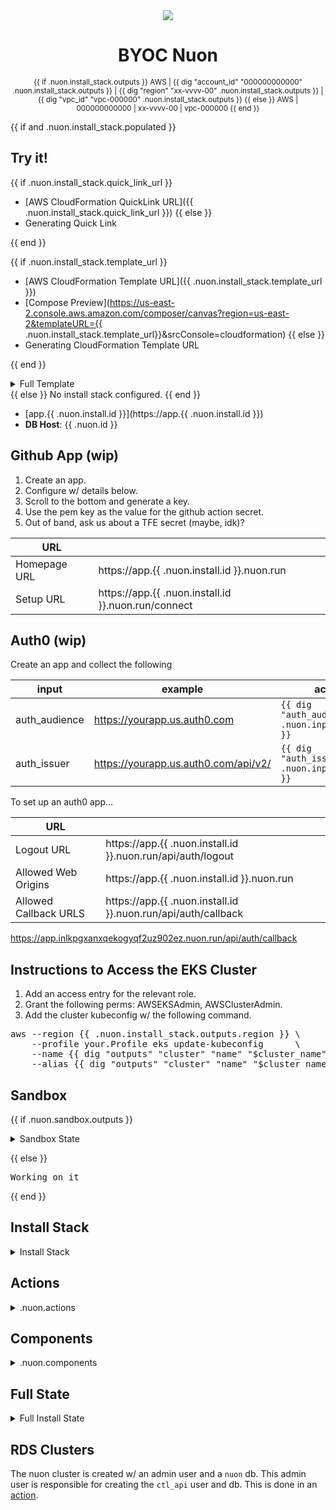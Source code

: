 <center>
  <img src="https://mintlify.s3-us-west-1.amazonaws.com/nuoninc/logo/dark.svg"/>
  <h1>BYOC Nuon</h1>
  <small>
{{ if .nuon.install_stack.outputs }}
AWS | {{ dig "account_id" "000000000000" .nuon.install_stack.outputs }} | {{ dig "region" "xx-vvvv-00" .nuon.install_stack.outputs }} | {{ dig "vpc_id" "vpc-000000" .nuon.install_stack.outputs }}
{{ else }}
AWS | 000000000000 | xx-vvvv-00 | vpc-000000
{{ end }}
  </small>
</center>

{{ if and .nuon.install_stack.populated }}

## Try it!

{{ if .nuon.install_stack.quick_link_url }}

- [AWS CloudFormation QuickLink URL]({{ .nuon.install_stack.quick_link_url }}) {{ else }}
- Generating Quick Link

{{ end }}

{{ if .nuon.install_stack.template_url }}

- [AWS CloudFormation Template URL]({{ .nuon.install_stack.template_url }})
- [Compose Preview](https://us-east-2.console.aws.amazon.com/composer/canvas?region=us-east-2&templateURL={{ .nuon.install_stack.template_url}}&srcConsole=cloudformation)
  {{ else }}
- Generating CloudFormation Template URL

{{ end }}

<details>
<summary>Full Template</summary>
{{ $template := .nuon.install_stack.template_json | fromJson }}
<pre>{{ $template | toPrettyJson }}</pre>
</details>
{{ else }}
No install stack configured.
{{ end }}

- [app.{{ .nuon.install.id }}](https://app.{{ .nuon.install.id }})
- **DB Host**: {{ .nuon.id }}

## Github App (wip)

1. Create an app.
2. Configure w/ details below.
3. Scroll to the bottom and generate a key.
4. Use the pem key as the value for the github action secret.
5. Out of band, ask us about a TFE secret (maybe, idk)?

| URL          |                                                     |
| ------------ | --------------------------------------------------- |
| Homepage URL | https://app.{{ .nuon.install.id }}.nuon.run         |
| Setup URL    | https://app.{{ .nuon.install.id }}.nuon.run/connect |

## Auth0 (wip)

Create an app and collect the following

| input         | example                              | actual                                              |
| ------------- | ------------------------------------ | --------------------------------------------------- |
| auth_audience | https://yourapp.us.auth0.com         | `{{ dig "auth_audience" "-" .nuon.inputs.inputs }}` |
| auth_issuer   | https://yourapp.us.auth0.com/api/v2/ | `{{ dig "auth_issuer" "-" .nuon.inputs.inputs }}`   |

To set up an auth0 app...

| URL                   |                                                               |
| --------------------- | ------------------------------------------------------------- |
| Logout URL            | https://app.{{ .nuon.install.id }}.nuon.run/api/auth/logout   |
| Allowed Web Origins   | https://app.{{ .nuon.install.id }}.nuon.run                   |
| Allowed Callback URLS | https://app.{{ .nuon.install.id }}.nuon.run/api/auth/callback |

https://app.inlkpgxanxqekogyqf2uz902ez.nuon.run/api/auth/callback

## Instructions to Access the EKS Cluster

1. Add an access entry for the relevant role.
2. Grant the following perms: AWSEKSAdmin, AWSClusterAdmin.
3. Add the cluster kubeconfig w/ the following command.

<pre>
aws --region {{ .nuon.install_stack.outputs.region }} \
    --profile your.Profile eks update-kubeconfig      \
    --name {{ dig "outputs" "cluster" "name" "$cluster_name" .nuon.sandbox }} \
    --alias {{ dig "outputs" "cluster" "name" "$cluster_name" .nuon.sandbox }}
</pre>

## Sandbox

{{ if .nuon.sandbox.outputs }}

<details>
<summary>Sandbox State</summary>
<pre class="json">{{ toPrettyJson .nuon.sandbox.outputs }}</pre>
</details>

{{ else }}

<pre>Working on it</pre>

{{ end }}

## Install Stack

<details>
  <summary>Install Stack</summary>
  <pre>{{ toPrettyJson .nuon.install_stack }}</pre>
</details>

## Actions

<details id="state">
<summary>.nuon.actions</summary>
<pre>{{ toPrettyJson .nuon.actions }}</pre>
</details>

## Components

<details id="state">
<summary>.nuon.components</summary>
<pre>{{ toPrettyJson .nuon.components }}</pre>
</details>

## Full State

<details id="state">
<summary>Full Install State</summary>
<pre>{{ toPrettyJson .nuon }}</pre>
</details>

## RDS Clusters

The nuon cluster is created w/ an admin user and a `nuon` db. This admin user is responsible for creating the `ctl_api`
user and db. This is done in an [action](/actions/).
